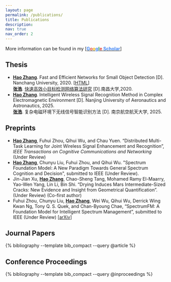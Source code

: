 ```yaml
---
layout: page
permalink: /publications/
title: Publications
description:  
nav: true
nav_order: 2
---
```


<!-- _pages/publications.md -->



<!-- Bibsearch Feature -->

<!-- {% include bib_search.liquid %} -->
More information can be found in my [[<b><font color="#4285F4">G</font><font color="#DB4437">o</font><font color="#F4B400">o</font><font color="#4285F4">g</font><font color="#0F9D58">l</font><font color="#DB4437">e</font> <font color="#4285F4">Scholar</font></b>](https://scholar.google.com.hk/citations?user=zs9DkEAAAAAJ)]

## Thesis
- <u><b>Hao Zhang</b></u>. Fast and Efficient Networks for Small Object Detection [D]. Nanchang University, 2020. [[HTML](https://kns.cnki.net/KCMS/detail/detail.aspx?dbname=CMFD202101&filename=1020056234.nh)] <br>
  <u><b>张浩</b></u>. [快速高效小目标检测网络算法研究](https://kns.cnki.net/KCMS/detail/detail.aspx?dbname=CMFD202101&filename=1020056234.nh) [D].南昌大学,2020.
- <u><b>Hao Zhang</b></u>. Intelligent Wireless Signal Recognition Method in Complex Electromagnetic Environment [D]. Nanjing University of Aeronautics and Astronautics, 2025. <br>
  <u><b>张浩</b></u>. 复杂电磁环境下无线信号智能识别方法 [D]. 南京航空航天大学, 2025.


## Preprints
- <u><b>Hao Zhang</b></u>, Fuhui Zhou, Qihui Wu, and Chau Yuen. “Distributed Multi-Task Learning for Joint Wireless Signal Enhancement and Recognition”, *IEEE Transactions on Cognitive Communications and Networking* (Under Review)
- <u><b>Hao Zhang</b></u>, Chunyu Liu, Fuhui Zhou, and Qihui Wu. "Spectrum Foundation Model: A New Paradigm Towards General Spectrum Cognition and Decision", submitted to IEEE (Under Review).
- Jin-Jian Xu, <u><b>Hao Zhang</b></u>, Chao-Sheng Tang, Mohamed Ramy El-Maarry, Yao-Wen Yang, Lin Li, Bin Shi. “Drying Induces Mars Intermediate-Sized Cracks: New Evidence and Insight from Geometrical Quantification”. (Under Review) (Co-first author)
- Fuhui Zhou, Chunyu Liu, <u><b>Hao Zhang</b></u>, Wei Wu, Qihui Wu, Derrick Wing Kwan Ng, Tony Q. S. Quek, and Chan-Byoung Chae, “SpectrumFM: A Foundation Model for Intelligent Spectrum Management”, submitted to IEEE (Under Review) [[arXiv](https://arxiv.org/abs/2505.06256)]


<!-- ## Papers -->
<!-- <div class="bib-switch mb-4">
  <button onclick="switchBibStyle('compact')" id="btn-compact" class="btn btn-primary active">List</button>
  <button onclick="switchBibStyle('detailed')" id="btn-detailed" class="btn btn-outline-primary">Year</button>
</div> -->

## Journal Papers
<div id="bib-container">
  <div id="bib-compact" class="bib-content">
    <div class="publications">
      {% bibliography --template bib_compact --query @article %}
    </div>
  </div>
</div>

## Conference Proceedings
<div id="bib-container">
  <div id="bib-compact" class="bib-content">
    <div class="publications">
      {% bibliography --template bib_compact --query @inproceedings %}
    </div>
  </div>
</div>